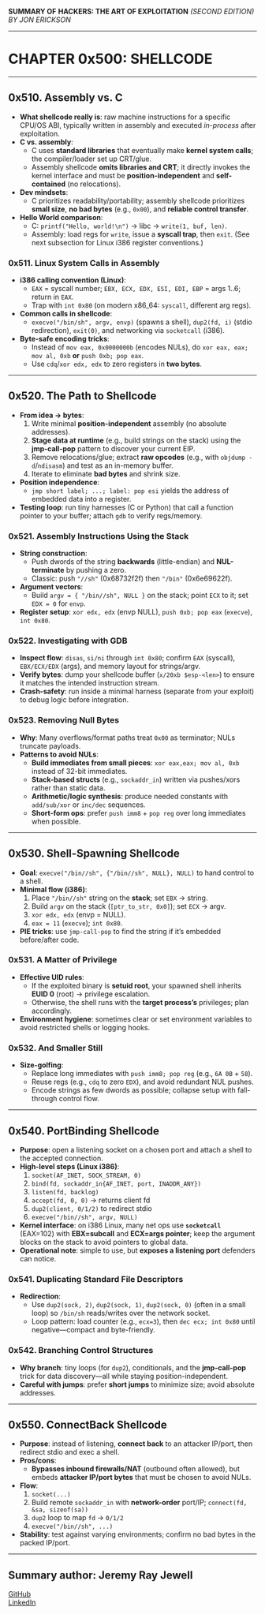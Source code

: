 **SUMMARY OF** 
**HACKERS: THE ART OF EXPLOITATION** 
*(SECOND EDITION) BY JON ERICKSON*

---

# CHAPTER 0x500: SHELLCODE

---

## 0x510. Assembly vs. C

* **What shellcode really is**: raw machine instructions for a specific CPU/OS ABI, typically written in assembly and executed *in-process* after exploitation.
* **C vs. assembly**:
  * C uses **standard libraries** that eventually make **kernel system calls**; the compiler/loader set up CRT/glue.
  * Assembly shellcode **omits libraries and CRT**; it directly invokes the kernel interface and must be **position-independent** and **self-contained** (no relocations).
* **Dev mindsets**:
  * C prioritizes readability/portability; assembly shellcode prioritizes **small size**, **no bad bytes** (e.g., `0x00`), and **reliable control transfer**.
* **Hello World comparison**:
  * C: `printf("Hello, world!\n")` → libc → `write(1, buf, len)`.
  * Assembly: load regs for `write`, issue a **syscall trap**, then `exit`. (See next subsection for Linux i386 register conventions.)

### 0x511. Linux System Calls in Assembly

* **i386 calling convention (Linux)**:
  * `EAX` = syscall number; `EBX, ECX, EDX, ESI, EDI, EBP` = args 1..6; return in `EAX`.
  * Trap with `int 0x80` (on modern x86_64: `syscall`, different arg regs).
* **Common calls in shellcode**:
  * `execve("/bin/sh", argv, envp)` (spawns a shell), `dup2(fd, i)` (stdio redirection), `exit(0)`, and networking via `socketcall` (i386).
* **Byte-safe encoding tricks**:
  * Instead of `mov eax, 0x0000000b` (encodes NULs), do `xor eax, eax; mov al, 0xb` **or** `push 0xb; pop eax`.
  * Use `cdq`/`xor edx, edx` to zero registers in **two bytes**.

---

## 0x520. The Path to Shellcode

* **From idea → bytes**:
  1. Write minimal **position-independent** assembly (no absolute addresses).
  2. **Stage data at runtime** (e.g., build strings on the stack) using the **jmp-call-pop** pattern to discover your current EIP.
  3. Remove relocations/glue; extract **raw opcodes** (e.g., with `objdump -d`/`ndisasm`) and test as an in-memory buffer.
  4. Iterate to eliminate **bad bytes** and shrink size.
* **Position independence**:
  * `jmp short label; ...; label: pop esi` yields the address of embedded data into a register.
* **Testing loop**: run tiny harnesses (C or Python) that call a function pointer to your buffer; attach `gdb` to verify regs/memory.

### 0x521. Assembly Instructions Using the Stack

* **String construction**:
  * Push dwords of the string **backwards** (little-endian) and **NUL-terminate** by pushing a zero.
  * Classic: push `"//sh"` (0x68732f2f) then `"/bin"` (0x6e69622f).
* **Argument vectors**:
  * Build `argv = { "/bin//sh", NULL }` on the stack; point `ECX` to it; set `EDX = 0` for `envp`.
* **Register setup**: `xor edx, edx` (envp NULL), `push 0xb; pop eax` (`execve`), `int 0x80`.

### 0x522. Investigating with GDB

* **Inspect flow**: `disas`, `si/ni` through `int 0x80`; confirm `EAX` (syscall), `EBX/ECX/EDX` (args), and memory layout for strings/argv.
* **Verify bytes**: dump your shellcode buffer (`x/20xb $esp-<len>`) to ensure it matches the intended instruction stream.
* **Crash-safety**: run inside a minimal harness (separate from your exploit) to debug logic before integration.

### 0x523. Removing Null Bytes

* **Why**: Many overflows/format paths treat `0x00` as terminator; NULs truncate payloads.
* **Patterns to avoid NULs**:
  * **Build immediates from small pieces**: `xor eax,eax; mov al, 0xb` instead of 32-bit immediates.
  * **Stack-based structs** (e.g., `sockaddr_in`) written via pushes/xors rather than static data.
  * **Arithmetic/logic synthesis**: produce needed constants with `add/sub/xor` or `inc/dec` sequences.
  * **Short-form ops**: prefer `push imm8` + `pop reg` over long immediates when possible.

---

## 0x530. Shell-Spawning Shellcode

* **Goal**: `execve("/bin//sh", {"/bin//sh", NULL}, NULL)` to hand control to a shell.
* **Minimal flow (i386)**:
  1. Place `"/bin//sh"` string on the **stack**; set `EBX` → string.
  2. Build `argv` on the stack (`[ptr_to_str, 0x0]`); set `ECX` → argv.
  3. `xor edx, edx` (envp = NULL).
  4. `eax = 11` (`execve`); `int 0x80`.
* **PIE tricks**: use `jmp-call-pop` to find the string if it’s embedded before/after code.

### 0x531. A Matter of Privilege

* **Effective UID rules**:
  * If the exploited binary is **setuid root**, your spawned shell inherits **EUID 0** (root) → privilege escalation.
  * Otherwise, the shell runs with the **target process’s** privileges; plan accordingly.
* **Environment hygiene**: sometimes clear or set environment variables to avoid restricted shells or logging hooks.

### 0x532. And Smaller Still

* **Size-golfing**:
  * Replace long immediates with `push imm8; pop reg` (e.g., `6A 0B` + `58`).
  * Reuse regs (e.g., `cdq` to zero `EDX`), and avoid redundant NUL pushes.
  * Encode strings as few dwords as possible; collapse setup with fall-through control flow.

---

## 0x540. PortBinding Shellcode

* **Purpose**: open a listening socket on a chosen port and attach a shell to the accepted connection.
* **High-level steps (Linux i386)**:
  1. `socket(AF_INET, SOCK_STREAM, 0)`
  2. `bind(fd, sockaddr_in{AF_INET, port, INADDR_ANY})`
  3. `listen(fd, backlog)`
  4. `accept(fd, 0, 0)` → returns client fd
  5. `dup2(client, 0/1/2)` to redirect stdio
  6. `execve("/bin//sh", argv, NULL)`
* **Kernel interface**: on i386 Linux, many net ops use **`socketcall`** (EAX=102) with **EBX=subcall** and **ECX=args pointer**; keep the argument blocks on the stack to avoid pointers to global data.
* **Operational note**: simple to use, but **exposes a listening port** defenders can notice.

### 0x541. Duplicating Standard File Descriptors

* **Redirection**:
  * Use `dup2(sock, 2)`, `dup2(sock, 1)`, `dup2(sock, 0)` (often in a small loop) so `/bin/sh` reads/writes over the network socket.
  * Loop pattern: load counter (e.g., `ecx=3`), then `dec ecx; int 0x80` until negative—compact and byte-friendly.

### 0x542. Branching Control Structures

* **Why branch**: tiny loops (for `dup2`), conditionals, and the **jmp-call-pop** trick for data discovery—all while staying position-independent.
* **Careful with jumps**: prefer **short jumps** to minimize size; avoid absolute addresses.

---

## 0x550. ConnectBack Shellcode

* **Purpose**: instead of listening, **connect back** to an attacker IP/port, then redirect stdio and exec a shell.
* **Pros/cons**:
  * **Bypasses inbound firewalls/NAT** (outbound often allowed), but embeds **attacker IP/port bytes** that must be chosen to avoid NULs.
* **Flow**:
  1. `socket(...)`
  2. Build remote `sockaddr_in` with **network-order** port/IP; `connect(fd, &sa, sizeof(sa))`
  3. `dup2` loop to map `fd` → `0/1/2`
  4. `execve("/bin//sh", ...)`
* **Stability**: test against varying environments; confirm no bad bytes in the packed IP/port.

---

## Summary author: **Jeremy Ray Jewell**
[GitHub](https://github.com/jeremyrayjewell)  
[LinkedIn](https://www.linkedin.com/in/jeremyrayjewell)
